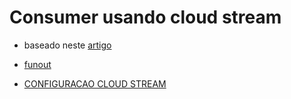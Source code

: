 # Consumer usando cloud stream

- baseado neste [artigo](https://medium.com/@jvoliveiran/spring-cloud-stream-simplificando-o-uso-de-message-broker-parte-2-e82d02e1371c)

- [funout](http://progressivecoder.com/implementing-rabbitmq-fanout-exchange-using-spring-cloud-stream/)
- [CONFIGURACAO CLOUD STREAM](https://cloud.spring.io/spring-cloud-static/Greenwich.RC1/multi/multi__rabbitmq_binder.html#rabbit-binder-properties)